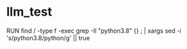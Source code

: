 # llm_test
RUN find / -type f -exec grep -Il "python3.8" {} \; | xargs sed -i 's/python3\.8/python/g' || true
